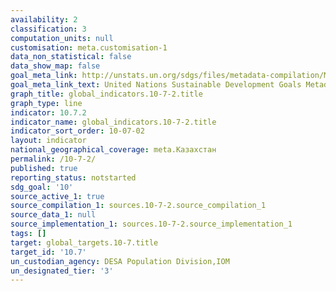 ```yaml
---
availability: 2
classification: 3
computation_units: null
customisation: meta.customisation-1
data_non_statistical: false
data_show_map: false
goal_meta_link: http://unstats.un.org/sdgs/files/metadata-compilation/Metadata-Goal-10.pdf
goal_meta_link_text: United Nations Sustainable Development Goals Metadata (pdf 564kB)
graph_title: global_indicators.10-7-2.title
graph_type: line
indicator: 10.7.2
indicator_name: global_indicators.10-7-2.title
indicator_sort_order: 10-07-02
layout: indicator
national_geographical_coverage: meta.Казахстан
permalink: /10-7-2/
published: true
reporting_status: notstarted
sdg_goal: '10'
source_active_1: true
source_compilation_1: sources.10-7-2.source_compilation_1
source_data_1: null
source_implementation_1: sources.10-7-2.source_implementation_1
tags: []
target: global_targets.10-7.title
target_id: '10.7'
un_custodian_agency: DESA Population Division,IOM
un_designated_tier: '3'
---
```

